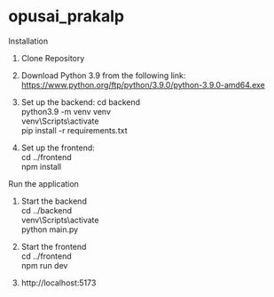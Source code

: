 # opusai_prakalp

Installation

1. Clone Repository

2. Download Python 3.9 from the following link: https://www.python.org/ftp/python/3.9.0/python-3.9.0-amd64.exe
  
2. Set up the backend:
  cd backend  
  python3.9 -m venv venv  
  venv\Scripts\activate  
  pip install -r requirements.txt  

3. Set up the frontend:  
  cd ../frontend  
  npm install  


Run the application

1. Start the backend  
  cd ../backend  
  venv\Scripts\activate  
  python main.py  

2. Start the frontend  
   cd ../frontend  
   npm run dev  

3. http://localhost:5173  

